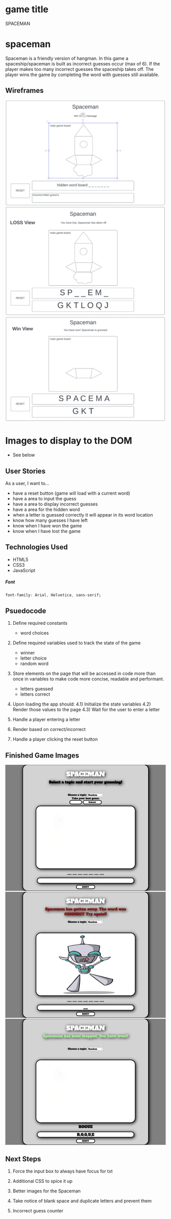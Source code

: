 # game title
SPACEMAN

# spaceman
Spaceman is a friendly version of hangman. In this game a spaceship/spaceman is built as incorrect guesses occur (max of 6). If the player makes too many incorrect guesses the spaceship takes off. The player wins the game by completing the word with guesses still available. 

## Wireframes
![template](wireframe/template.png) 
![loss](wireframe/loss.png) 
![win](wireframe/win.png)


# Images to display to the DOM

- See below

## User Stories
As a user, I want to...
- have a reset button (game will load with a current word)
- have a area to input the guess
- have a area to display incorrect guesses
- have a area for the hidden word
- when a letter is guessed correctly it will appear in its word location
- know how many guesses I have left
- know when I have won the game
- know when I have lost the game

## Technologies Used
- HTML5
- CSS3
- JavaScript

##### Font
```css
font-family: Arial, Helvetica, sans-serif;

```

## Psuedocode

1) Define required constants
    - word choices

2) Define required variables used to track the state of the game
    - winner
    - letter choice
    - random word

3) Store elements on the page that will be accessed in code more than once in variables to make code more concise, readable and performant.
    - letters guessed
    - letters correct

4) Upon loading the app should:
  4.1) Initialize the state variables
  4.2) Render those values to the page
  4.3) Wait for the user to enter a letter


5) Handle a player entering a letter

6) Render based on correct/incorrect

7) Handle a player clicking the reset button

## Finished Game Images

![Default](wireframe/MVP-Default.png) 
![Lose](wireframe/MVP-Lose.png) 
![Win](wireframe/MVP-Win.png)


## Next Steps

1) Force the input box to always have focus for txt

2) Additional CSS to spice it up

3) Better images for the Spaceman

4) Take notice of blank space and duplicate letters and prevent them

5) Incorrect guess counter


